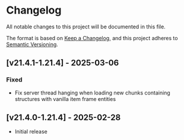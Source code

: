 # Changelog
All notable changes to this project will be documented in this file.

The format is based on [Keep a Changelog](https://keepachangelog.com/en/1.0.0/),
and this project adheres to [Semantic Versioning](https://semver.org/spec/v2.0.0.html).

## [v21.4.1-1.21.4] - 2025-03-06
### Fixed
- Fix server thread hanging when loading new chunks containing structures with vanilla item frame entities

## [v21.4.0-1.21.4] - 2025-02-28
- Initial release
